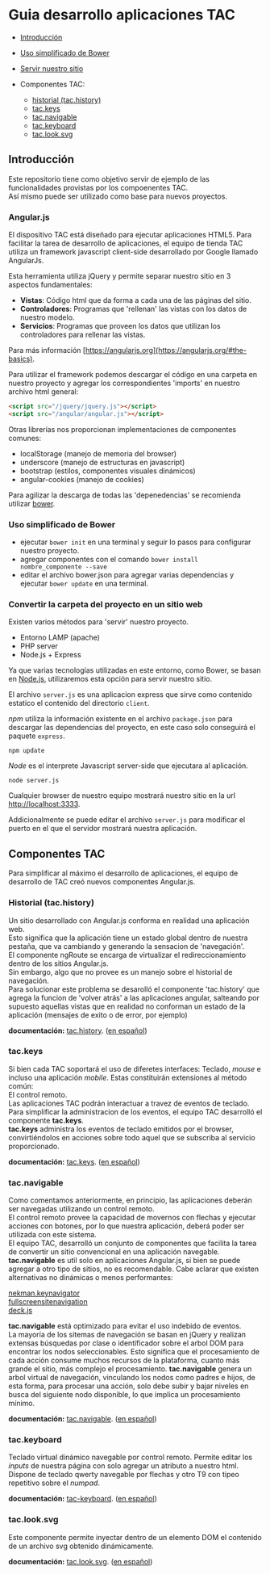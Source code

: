 # Guia desarrollo aplicaciones TAC

* [Introducción](#introducción)
* [Uso simplificado de Bower](#uso-simplificado-de-bower)
* [Servir nuestro sitio](#convertir-la-carpeta-del-proyecto-en-un-sitio-web)  
  
* Componentes TAC:
  * [historial (tac.history)](#historial-tachistory)
  * [tac.keys](#tac-keys)
  * [tac.navigable](#tac-navigable)
  * [tac.keyboard](#tac-keyboard)
  * [tac.look.svg](#tac-look-svg)

## Introducción

Este repositorio tiene como objetivo servir de ejemplo de las funcionalidades provistas por los compoenentes TAC.    
Así mismo puede ser utilizado como base para nuevos proyectos.

### Angular.js

El dispositivo TAC está diseñado para ejecutar aplicaciones HTML5.
Para facilitar la tarea de desarrollo de aplicaciones, el equipo de tienda TAC utiliza un framework javascript client-side desarrollado por Google llamado AngularJs.

Esta herramienta utiliza jQuery y permite separar nuestro sitio en 3 aspectos fundamentales:

* **Vistas**: Código html que da forma a cada una de las páginas del sitio.
* **Controladores**: Programas que 'rellenan' las vistas con los datos de nuestro modelo.
* **Servicios**: Programas que proveen los datos que utilizan los controladores para rellenar las vistas.

Para más información [https://angularjs.org](https://angularjs.org/#the-basics).

Para utilizar el framework podemos descargar el código en una carpeta en nuestro proyecto y agregar los correspondientes 'imports' en nuestro archivo html general:

```html
<script src="/jquery/jquery.js"></script>
<script src="/angular/angular.js"></script>
```

Otras librerías nos proporcionan implementaciones de componentes comunes:

* localStorage (manejo de memoria del browser)
* underscore (manejo de estructuras en javascript)
* bootstrap (estilos, componentes visuales dinámicos)
* angular-cookies (manejo de cookies)

Para agilizar la descarga de todas las 'depenedencias' se recomienda utilizar [bower](http://bower.io).

### Uso simplificado de Bower

* ejecutar `bower init` en una terminal y seguir lo pasos para configurar nuestro proyecto.
* agregar componentes con el comando `bower install nombre_componente --save`
* editar el archivo bower.json para agregar varias dependencias y ejecutar  `bower update` en una terminal.

### Convertir la carpeta del proyecto en un sitio web

Existen varios métodos para 'servir' nuestro proyecto. 

* Entorno LAMP (apache)
* PHP server
* Node.js + Express

Ya que varias tecnologías utilizadas en este entorno, como Bower, se basan en [Node.js](https://docs.npmjs.com/getting-started/installing-node), utilizaremos esta opción para servir nuestro sitio.

El archivo `server.js` es una aplicacion express que sirve como contenido estatico el contenido del directorio `client`.

*npm* utiliza la información existente en el archivo `package.json` para descargar las dependencias del proyecto, en este caso solo conseguirá el paquete `express`.

```shell
npm update
```

*Node* es el interprete Javascript server-side que ejecutara al aplicación.

```shell
node server.js 
```

Cualquier browser de nuestro equipo mostrará nuestro sitio en la url [http://localhost:3333](http://localhost:3333).

Addicionalmente se puede editar el archivo `server.js` para modificar el puerto en el que el servidor mostrará nuestra aplicación.

## Componentes TAC

Para simplificar al máximo el desarrollo de aplicaciones, el equipo de desarrollo de TAC creó nuevos componentes Angular.js.

### Historial (**tac.history**)

Un sitio desarrollado con Angular.js conforma en realidad una aplicación web.    
Esto significa que la aplicación tiene un estado global dentro de nuestra pestaña, que va cambiando y generando la sensacion de 'navegación'.    
El componente ngRoute se encarga de virtualizar el redireccionamiento dentro de los sitios Angular.js.    
Sin embargo, algo que no provee es un manejo sobre el historial de navegación.    
Para solucionar este problema se desarolló el componente 'tac.history' que agrega la funcion de 'volver atrás' a las aplicaciones angular, salteando por supuesto aquellas vistas que en realidad no conforman un estado de la aplicación (mensajes de exito o de error, por ejemplo)

**documentación:** [tac.history](https://github.com/tacteam/history).
([en español](https://github.com/tacteam/history/blob/master/documentation.es.md))

### tac.keys

Si bien cada TAC soportará el uso de diferetes interfaces: Teclado, *mouse* e incluso una aplicación *mobile*. Estas constituirán extensiones al método común:    
El control remoto.   
Las aplicaciones TAC podrán interactuar a travez de eventos de teclado.   
Para simplificar la administracion de los eventos, el equipo TAC desarrolló el componente **tac.keys**.    
**tac.keys** administra los eventos de teclado emitidos por el browser, convirtiéndolos en acciones sobre todo aquel que se subscriba al servicio proporcionado.

**documentación:** [tac.keys](https://github.com/tacteam/keys).
([en español](https://github.com/tacteam/keys/blob/master/documentation.es.md))

### tac.navigable

Como comentamos anteriormente, en principio, las aplicaciones deberán ser navegadas utilizando un control remoto.    
El control remoto provee la capacidad de movernos con flechas y ejecutar acciones con botones, por lo que nuestra aplicación, deberá poder ser utilizada con este sistema.    
El equipo TAC, desarrolló un conjunto de componentes que facilita la tarea de convertir un sitio convencional en una aplicación navegable.
**tac.navigable** es util solo en aplicaciones Angular.js, si bien se puede agregar a otro tipo de sitios, no es recomendable.
Cabe aclarar que existen alternativas no dinámicas o menos performantes:

[nekman.keynavigator](http://nekman.github.io/keynavigator)    
[fullscreensitenavigation](http://fullscreensitenavigation.com)    
[deck.js](http://imakewebthings.com/deck.js)    

**tac.navigable** está optimizado para evitar el uso indebido de eventos.    
La mayoría de los sitemas de navegación se basan en jQuery y realizan extensas búsquedas por clase o identificador sobre el arbol DOM para encontrar los nodos seleccionables.
Esto significa que el procesamiento de cada acción consume muchos recursos de la plataforma, cuanto más grande el sitio, más complejo el procesamiento.
**tac.navigable** genera un arbol virtual de navegación, vinculando los nodos como padres e hijos, de esta forma, para procesar una acción, solo debe subir y bajar niveles en busca del siguiente nodo disponible, lo que implica un procesamiento mínimo.

**documentación:** [tac.navigable](https://github.com/tacteam/navigable).
([en español](https://github.com/tacteam/navigable/blob/master/documentation.es.md))

### tac.keyboard

Teclado virtual dinámico navegable por control remoto.
Permite editar los *inputs* de nuestra página con solo agregar un atributo a nuestro html.
Dispone de teclado qwerty navegable por flechas y otro T9 con tipeo repetitivo sobre el *numpad*.

**documentación:** [tac-keyboard](https://github.com/tacteam/keyboard).
([en español](https://github.com/tacteam/keyboard/blob/master/documentation.es.md))

### tac.look.svg

Este componente permite inyectar dentro de un elemento DOM el contenido de un archivo svg obtenido dinámicamente.

**documentación:** [tac.look.svg](https://github.com/tacteam/look-svg).
([en español](https://github.com/tacteam/look-svg/blob/master/documentation.es.md))

